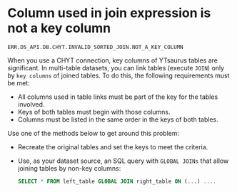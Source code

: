 # Column used in join expression is not a key column

`ERR.DS_API.DB.CHYT.INVALID_SORTED_JOIN.NOT_A_KEY_COLUMN`

When you use a CHYT connection, key columns of YTsaurus tables are significant.
In multi-table datasets, you can link tables (execute `JOIN`) only by `key columns` of joined tables.
To do this, the following requirements must be met:

* All columns used in table links must be part of the key for the tables involved.
* Keys of both tables must begin with those columns.
* Columns must be listed in the same order in the keys of both tables.


 Use one of the methods below to get around this problem:

* Recreate the original tables and set the keys to meet the criteria.
* Use, as your dataset source, an SQL query with `GLOBAL JOINs` that allow joining tables by non-key columns:

   ```sql
   SELECT * FROM left_table GLOBAL JOIN right_table ON (...) ....
   ```

